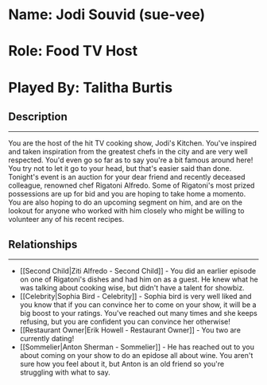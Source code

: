 # Name: Jodi Souvid (sue-vee)
# Role: Food TV Host
# Played By: Talitha Burtis

## Description
---
You are the host of the hit TV cooking show, Jodi's Kitchen. You've inspired and taken inspiration from the greatest chefs in the city and are very well respected. You'd even go so far as to say you're a bit famous around here! You try not to let it go to your head, but that's easier said than done. Tonight's event is an auction for your dear friend and recently deceased colleague, renowned chef Rigatoni Alfredo. Some of Rigatoni's most prized possessions are up for bid and you are hoping to take home a momento. You are also hoping to do an upcoming segment on him, and are on the lookout for anyone who worked with him closely who might be willing to volunteer any of his recent recipes.

## Relationships
---
- [[Second Child|Ziti Alfredo - Second Child]] - You did an earlier episode on one of Rigatoni's dishes and had him on as a guest. He knew what he was talking about cooking wise, but didn't have a talent for showbiz.
- [[Celebrity|Sophia Bird - Celebrity]] - Sophia bird is very well liked and you know that if you can convince her to come on your show, it will be a big boost to your ratings. You've reached out many times and she keeps refusing, but you are confident you can convince her otherwise!
- [[Restaurant Owner|Erik Howell - Restaurant Owner]] - You two are currently dating!
- [[Sommelier|Anton Sherman - Sommelier]] - He has reached out to you about coming on your show to do an epidose all about wine. You aren't sure how you feel about it, but Anton is an old friend so you're struggling with what to say.